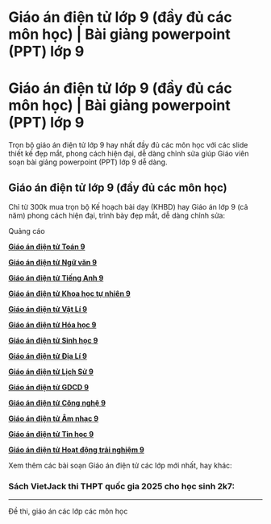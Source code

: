# Giáo án điện tử lớp 9 (đầy đủ các môn học) | Bài giảng powerpoint (PPT) lớp 9

# Giáo án điện tử lớp 9 (đầy đủ các môn học) | Bài giảng powerpoint (PPT) lớp 9

Trọn bộ giáo án điện tử lớp 9 hay nhất đầy đủ các môn học với các slide thiết kế đẹp mắt, phong cách hiện đại, dễ dàng chỉnh sửa giúp Giáo viên soạn bài giảng powerpoint (PPT) lớp 9 dễ dàng.

## Giáo án điện tử lớp 9 (đầy đủ các môn học)

Chỉ từ 300k mua trọn bộ Kế hoạch bài dạy (KHBD) hay Giáo án lớp 9 (cả năm) phong cách hiện đại, trình bày đẹp mắt, dễ dàng chỉnh sửa:

Quảng cáo

[**Giáo án điện tử Toán 9**](https://vietjack.com/giao-an/giao-an-dien-tu-toan-lop-9.jsp)

[**Giáo án điện tử Ngữ văn 9**](https://vietjack.com/giao-an/giao-an-dien-tu-ngu-van-lop-9.jsp)

[**Giáo án điện tử Tiếng Anh 9**](https://vietjack.com/giao-an/giao-an-dien-tu-tieng-anh-lop-9.jsp)

[**Giáo án điện tử Khoa học tự nhiên 9**](https://vietjack.com/giao-an/giao-an-dien-tu-khoa-hoc-tu-nhien-lop-9.jsp)

[**Giáo án điện tử Vật Lí 9**](https://vietjack.com/giao-an/giao-an-dien-tu-vat-li-lop-9.jsp)

[**Giáo án điện tử Hóa học 9**](https://vietjack.com/giao-an/giao-an-dien-tu-hoa-hoc-lop-9.jsp)

[**Giáo án điện tử Sinh học 9**](https://vietjack.com/giao-an/giao-an-dien-tu-sinh-hoc-lop-9.jsp)

[**Giáo án điện tử Địa Lí 9**](https://vietjack.com/giao-an/giao-an-dien-tu-dia-li-lop-9.jsp)

[**Giáo án điện tử Lịch Sử 9**](https://vietjack.com/giao-an/giao-an-dien-tu-lich-su-lop-9.jsp)

[**Giáo án điện tử GDCD 9**](https://vietjack.com/giao-an/giao-an-dien-tu-gdcd-lop-9.jsp)

[**Giáo án điện tử Công nghệ 9**](https://vietjack.com/giao-an/giao-an-dien-tu-cong-nghe-lop-9.jsp)

[**Giáo án điện tử Âm nhạc 9**](https://vietjack.com/giao-an/giao-an-dien-tu-am-nhac-lop-9.jsp)

[**Giáo án điện tử Tin học 9**](https://vietjack.com/giao-an/giao-an-dien-tu-tin-hoc-lop-9.jsp)

[**Giáo án điện tử Hoạt động trải nghiệm 9**](https://vietjack.com/giao-an/giao-an-dien-tu-hoat-dong-trai-nghiem-lop-9.jsp)

Xem thêm các bài soạn Giáo án điện tử các lớp mới nhất, hay khác:

### Sách VietJack thi THPT quốc gia 2025 cho học sinh 2k7:

* * *

Đề thi, giáo án các lớp các môn học
